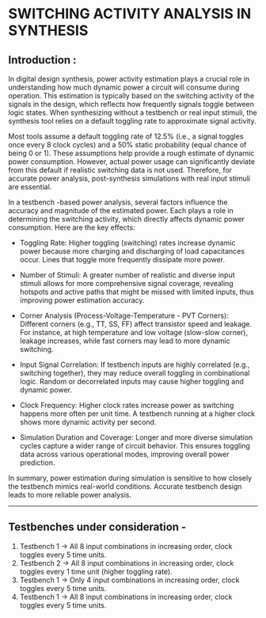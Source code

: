 # SWITCHING ACTIVITY ANALYSIS IN SYNTHESIS 
## Introduction :

In digital design synthesis, power activity estimation plays a crucial role in understanding how much dynamic power a circuit will consume during operation. This estimation is typically based on the switching activity of the signals in the design, which reflects how frequently signals toggle between logic states. When synthesizing without a testbench or real input stimuli, the synthesis tool relies on a default toggling rate to approximate signal activity. 

Most tools assume a default toggling rate of 12.5% (i.e., a signal toggles once every 8 clock cycles) and a 50% static probability (equal chance of being 0 or 1). These assumptions help provide a rough estimate of dynamic power consumption. However, actual power usage can significantly deviate from this default if realistic switching data is not used. Therefore, for accurate power analysis, post-synthesis simulations with real input stimuli are essential.

In a testbench -based power analysis, several factors influence the accuracy and magnitude of the estimated power. Each plays a role in determining the switching activity, which directly affects dynamic power consumption. Here are the key effects:

- Toggling Rate: Higher toggling (switching) rates increase dynamic power because more charging and discharging of load capacitances occur. Lines that toggle more frequently dissipate more power.

- Number of Stimuli: A greater number of realistic and diverse input stimuli allows for more comprehensive signal coverage, revealing hotspots and active paths that might be missed with limited inputs, thus improving power estimation accuracy.

- Corner Analysis (Process-Voltage-Temperature - PVT Corners): Different corners (e.g., TT, SS, FF) affect transistor speed and leakage. For instance, at high temperature and low voltage (slow-slow corner), leakage increases, while fast corners may lead to more dynamic switching.

- Input Signal Correlation: If testbench inputs are highly correlated (e.g., switching together), they may reduce overall toggling in combinational logic. Random or decorrelated inputs may cause higher toggling and dynamic power.

- Clock Frequency: Higher clock rates increase power as switching happens more often per unit time. A testbench running at a higher clock shows more dynamic activity per second.

- Simulation Duration and Coverage: Longer and more diverse simulation cycles capture a wider range of circuit behavior. This ensures toggling data across various operational modes, improving overall power prediction.

In summary, power estimation during simulation is sensitive to how closely the testbench mimics real-world conditions. Accurate testbench design leads to more reliable power analysis.

----

## Testbenches under consideration -
1. Testbench 1 -> All 8 input combinations in increasing order, clock toggles every 5 time units.
2. Testbench 2 -> All 8 input combinations in increasing order, clock toggles every 1 time unit (higher toggling rate).
3. Testbench 1 -> Only 4 input combinations in increasing order, clock toggles every 5 time units.
4. Testbench 1 -> All 8 input combinations in increasing order, clock toggles every 5 time units.

   
